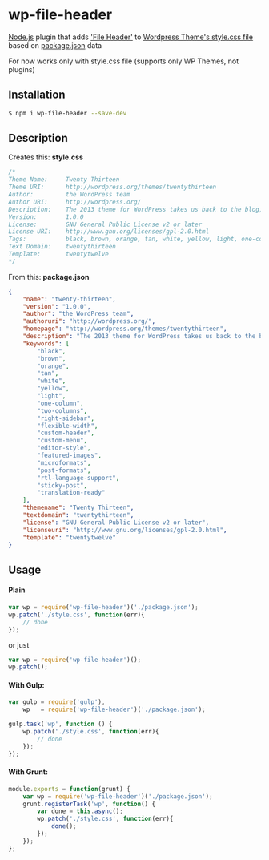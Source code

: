 # wp-file-header

[Node.js](https://nodejs.org) plugin that adds ['File Header'](https://codex.wordpress.org/File_Header) to [Wordpress Theme's style.css file](https://codex.wordpress.org/Theme_Development#Theme_Stylesheet) based on [package.json](https://docs.npmjs.com/files/package.json) data

For now works only with style.css file (supports only WP Themes, not plugins)

## Installation

```bash
$ npm i wp-file-header --save-dev
```

## Description
Creates this: **style.css**

```css
/*
Theme Name:     Twenty Thirteen
Theme URI:      http://wordpress.org/themes/twentythirteen
Author:         the WordPress team
Author URI:     http://wordpress.org/
Description:    The 2013 theme for WordPress takes us back to the blog, featuring a full range of post formats, each displayed beautifully in their own unique way. Design details abound, starting with a vibrant color scheme and matching header images, beautiful typography and icons, and a flexible layout that looks great on any device, big or small.
Version:        1.0.0
License:        GNU General Public License v2 or later
License URI:    http://www.gnu.org/licenses/gpl-2.0.html
Tags:           black, brown, orange, tan, white, yellow, light, one-column, two-columns, right-sidebar, flexible-width, custom-header, custom-menu, editor-style, featured-images, microformats, post-formats, rtl-language-support, sticky-post, translation-ready
Text Domain:    twentythirteen
Template:       twentytwelve
*/

```

From this: **package.json**

```json
{
	"name": "twenty-thirteen",
	"version": "1.0.0",
	"author": "the WordPress team",
	"authoruri": "http://wordpress.org/",
	"homepage": "http://wordpress.org/themes/twentythirteen",
	"description": "The 2013 theme for WordPress takes us back to the blog, featuring a full range of post formats, each displayed beautifully in their own unique way. Design details abound, starting with a vibrant color scheme and matching header images, beautiful typography and icons, and a flexible layout that looks great on any device, big or small.",
	"keywords": [
		"black",
		"brown",
		"orange",
		"tan",
		"white",
		"yellow",
		"light",
		"one-column",
		"two-columns",
		"right-sidebar",
		"flexible-width",
		"custom-header",
		"custom-menu",
		"editor-style",
		"featured-images",
		"microformats",
		"post-formats",
		"rtl-language-support",
		"sticky-post",
		"translation-ready"
	],
	"themename": "Twenty Thirteen",
	"textdomain": "twentythirteen",
	"license": "GNU General Public License v2 or later",
	"licenseuri": "http://www.gnu.org/licenses/gpl-2.0.html",
	"template": "twentytwelve"
}

```

## Usage

#### Plain

```js
var wp = require('wp-file-header')('./package.json');
wp.patch('./style.css', function(err){
	// done
});
```

or just

```js
var wp = require('wp-file-header')();
wp.patch();
```

#### With Gulp:

```js
var gulp = require('gulp'),
	wp   = require('wp-file-header')('./package.json');

gulp.task('wp', function () {
	wp.patch('./style.css', function(err){
		// done
	});
});
```

#### With Grunt:

```js
module.exports = function(grunt) {
	var wp = require('wp-file-header')('./package.json');
	grunt.registerTask('wp', function() {
		var done = this.async();
		wp.patch('./style.css', function(err){
			done();
		});
	});
};
```
